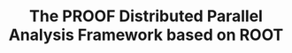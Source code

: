 ---
layout: default
title: The PROOF Distributed Parallel Analysis Framework based on ROOT
authors: Maarten Ballintijn, René Brun, Fons Rademakers and Gunther Roland
publication: 2003 Computing in High Energy and Nuclear Physics (CHEP03), La Jolla, CA, USA, March 2003
type: PARA
doi: 10.48550/arXiv.physics/0306110
---